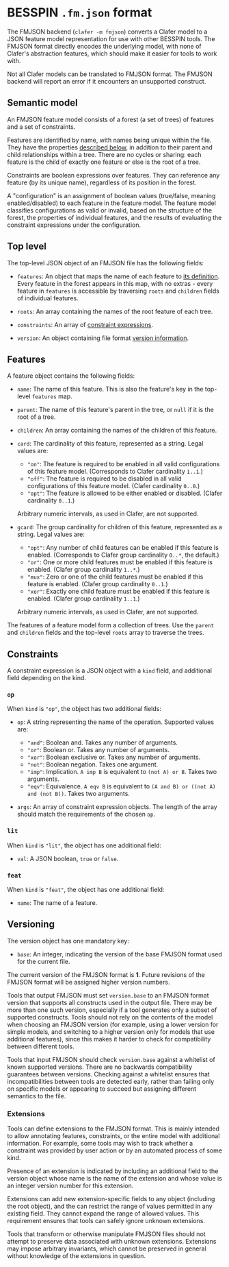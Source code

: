# BESSPIN `.fm.json` format

The FMJSON backend (`clafer -m fmjson`) converts a Clafer model to a JSON
feature model representation for use with other BESSPIN tools.  The FMJSON
format directly encodes the underlying model, with none of Clafer's abstraction
features, which should make it easier for tools to work with.

Not all Clafer models can be translated to FMJSON format.  The FMJSON backend
will report an error if it encounters an unsupported construct.


## Semantic model

An FMJSON feature model consists of a forest (a set of trees) of features and a
set of constraints.

Features are identified by name, with names being unique within the file.  They
have the properties [described below](#features), in addition to their parent
and child relationships within a tree.  There are no cycles or sharing: each
feature is the child of exactly one feature or else is the root of a tree.

Constraints are boolean expressions over features.  They can reference any
feature (by its unique name), regardless of its position in the forest.

A "configuration" is an assignment of boolean values (true/false, meaning
enabled/disabled) to each feature in the feature model.  The feature model
classifies configurations as valid or invalid, based on the structure of the
forest, the properties of individual features, and the results of evaluating
the constraint expressions under the configuration.


## Top level

The top-level JSON object of an FMJSON file has the following fields:

* `features`: An object that maps the name of each feature to [its
  definition](#features).  Every feature in the forest appears in this map,
  with no extras - every feature in `features` is accessible by traversing
  `roots` and `children` fields of individual features.

* `roots`: An array containing the names of the root feature of each tree.

* `constraints`: An array of [constraint expressions](#constraints).

* `version`: An object containing file format [version
  information](#versioning).


## Features

A feature object contains the following fields:

* `name`: The name of this feature.  This is also the feature's key in the
  top-level `features` map.

* `parent`: The name of this feature's parent in the tree, or `null` if it is
  the root of a tree.

* `children`: An array containing the names of the children of this feature.

* `card`: The cardinality of this feature, represented as a string.  Legal
  values are:

    - `"on"`: The feature is required to be enabled in all valid configurations
      of this feature model.  (Corresponds to Clafer cardinality `1..1`.)
    - `"off"`: The feature is required to be disabled in all valid
      configurations of this feature model.  (Clafer cardinality `0..0`.)
    - `"opt"`: The feature is allowed to be either enabled or disabled.
      (Clafer cardinality `0..1`.)

  Arbitrary numeric intervals, as used in Clafer, are not supported.

* `gcard`: The group cardinality for children of this feature, represented as a
  string.  Legal values are:

    - `"opt"`: Any number of child features can be enabled if this feature is
      enabled.  (Corresponds to Clafer group cardinality `0..*`, the default.)
    - `"or"`: One or more child features must be enabled if this feature is
      enabled.  (Clafer group cardinality `1..*`.)
    - `"mux"`: Zero or one of the child features must be enabled if this
      feature is enabled.  (Clafer group cardinality `0..1`.)
    - `"xor"`: Exactly one child feature must be enabled if this feature is
      enabled.  (Clafer group cardinality `1..1`.)

  Arbitrary numeric intervals, as used in Clafer, are not supported.

The features of a feature model form a collection of trees.  Use the `parent`
and `children` fields and the top-level `roots` array to traverse the trees.


## Constraints

A constraint expression is a JSON object with a `kind` field, and additional
field depending on the kind.

### `op`

When `kind` is `"op"`, the object has two additional fields:

* `op`: A string representing the name of the operation.  Supported values are:

    - `"and"`: Boolean and.  Takes any number of arguments.
    - `"or"`: Boolean or.  Takes any number of arguments.
    - `"xor"`: Boolean exclusive or.  Takes any number of arguments.
    - `"not"`: Boolean negation.  Takes one argument.
    - `"imp"`: Implication.  `A imp B` is equivalent to `(not A) or B`.  Takes
      two arguments.
    - `"eqv"`: Equivalence.  `A eqv B` is equivalent to `(A and B) or ((not A)
      and (not B))`.  Takes two arguments.

* `args`: An array of constraint expression objects.  The length of the array
  should match the requirements of the chosen `op`.

### `lit`

When `kind` is `"lit"`, the object has one additional field:

* `val`: A JSON boolean, `true` or `false`.

### `feat`

When `kind` is `"feat"`, the object has one additional field:

* `name`: The name of a feature.


## Versioning

The version object has one mandatory key:

* `base`: An integer, indicating the version of the base FMJSON format used for
  the current file.

The current version of the FMJSON format is **1**.  Future revisions of the
FMJSON format will be assigned higher version numbers.

Tools that output FMJSON must set `version.base` to an FMJSON format version
that supports all constructs used in the output file.  There may be more than
one such version, especially if a tool generates only a subset of supported
constructs.  Tools should not rely on the contents of the model when choosing
an FMJSON version (for example, using a lower version for simple models, and
switching to a higher version only for models that use additional features),
since this makes it harder to check for compatibility between different tools.

Tools that input FMJSON should check `version.base` against a whitelist of
known supported versions.  There are no backwards compatibility guarantees
between versions.  Checking against a whitelist ensures that incompatibilities
between tools are detected early, rather than failing only on specific models
or appearing to succeed but assigning different semantics to the file.

### Extensions

Tools can define extensions to the FMJSON format.  This is mainly intended to
allow annotating features, constraints, or the entire model with additional
information.  For example, some tools may wish to track whether a constraint
was provided by user action or by an automated process of some kind.

Presence of an extension is indicated by including an additional field to the
version object whose name is the name of the extension and whose value is an
integer version number for this extension.

Extensions can add new extension-specific fields to any object (including the
root object), and the can restrict the range of values permitted in any
existing field.  They cannot expand the range of allowed values.  This
requirement ensures that tools can safely ignore unknown extensions.

Tools that transform or otherwise manipulate FMJSON files should not attempt to
preserve data associated with unknown extensions.  Extensions may impose
arbitrary invariants, which cannot be preserved in general without knowledge of
the extensions in question.
